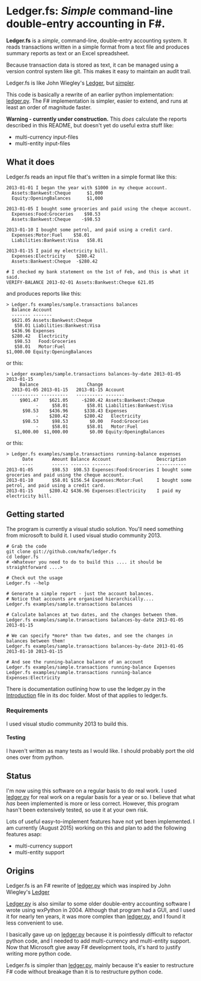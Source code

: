 # Ledger.fs: _Simple_ command-line double-entry accounting in F#.

**Ledger.fs** is a _simple_, command-line, double-entry accounting
system. It reads transactions written in a simple format from a text
file and produces summary reports as text or an Excel spreadsheet.

Because transaction data is stored as text, it can be managed
using a version control system like git. This makes it easy
to maintain an audit trail.

Ledger.fs is like John Wiegley's
[Ledger](http://www.ledger-cli.org/), but [simpler](https://github.com/mafm/ledger.py/blob/master/doc/Ledger.md).

This code is basically a rewrite of an earlier python implementation:
[ledger.py](https://github.com/mafm/ledger.py/). The F# implementation
is simpler, easier to extend, and runs at least an order of magnitude faster.

**Warning - currently under construction.** This _does_ calculate the
reports described in this README, but doesn't yet do useful extra stuff like:
- multi-currency input-files
- multi-entity input-files

## What it does

Ledger.fs reads an input file that's written in a simple format like this:
```
2013-01-01 I began the year with $1000 in my cheque account.
  Assets:Bankwest:Cheque      $1,000
  Equity:OpeningBalances      $1,000

2013-01-05 I bought some groceries and paid using the cheque account.
  Expenses:Food:Groceries    $98.53
  Assets:Bankwest:Cheque    -$98.53

2013-01-10 I bought some petrol, and paid using a credit card.
  Expenses:Motor:Fuel    $58.01
  Liabilities:Bankwest:Visa   $58.01

2013-01-15 I paid my electricity bill.
  Expenses:Electricity    $280.42
  Assets:Bankwest:Cheque  -$280.42

# I checked my bank statement on the 1st of Feb, and this is what it said.
VERIFY-BALANCE 2013-02-01 Assets:Bankwest:Cheque 621.05
```
and produces reports like this:
```
> Ledger.fs examples/sample.transactions balances
  Balance Account
  ------- -------
  $621.05 Assets:Bankwest:Cheque
   $58.01 Liabilities:Bankwest:Visa
  $436.96 Expenses
  $280.42   Electricity
   $98.53   Food:Groceries
   $58.01   Motor:Fuel
$1,000.00 Equity:OpeningBalances
```
or this:
```
> Ledger examples/sample.transactions balances-by-date 2013-01-05 2013-01-15
     Balance                  Change
  2013-01-05 2013-01-15   2013-01-15 Account
  ---------- ----------   ---------- -------
     $901.47    $621.05     -$280.42 Assets:Bankwest:Cheque
           -     $58.01       $58.01 Liabilities:Bankwest:Visa
      $98.53    $436.96      $338.43 Expenses
           -    $280.42      $280.42   Electricity
      $98.53     $98.53        $0.00   Food:Groceries
           -     $58.01       $58.01   Motor:Fuel
   $1,000.00  $1,000.00        $0.00 Equity:OpeningBalances
```
or this:
```
> Ledger.fs examples/sample.transactions running-balance expenses
      Date       Amount Balance Account                 Description
      ----       ------ ------- -------                 -----------
2013-01-05       $98.53  $98.53 Expenses:Food:Groceries I bought some groceries and paid using the cheque account.
2013-01-10       $58.01 $156.54 Expenses:Motor:Fuel     I bought some petrol, and paid using a credit card.
2013-01-15      $280.42 $436.96 Expenses:Electricity    I paid my electricity bill.
```
## Getting started
The program is currently a visual studio solution. You'll need something from microsoft to build it.
I used visual studio community 2013.
```
# Grab the code
git clone git://github.com/mafm/ledger.fs
cd ledger.fs
# <Whatever you need to do to build this .... it should be straightforward ....>

# Check out the usage
Ledger.fs --help

# Generate a simple report - just the account balances.
# Notice that accounts are organised hierarchically....
Ledger.fs examples/sample.transactions balances

# Calculate balances at two dates, and the changes between them.
Ledger.fs examples/sample.transactions balances-by-date 2013-01-05 2013-01-15

# We can specify *more* than two dates, and see the changes in balances between them!
Ledger.fs examples/sample.transactions balances-by-date 2013-01-05 2013-01-10 2013-01-15

# And see the running-balance balance of an account
Ledger.fs examples/sample.transactions running-balance Expenses
Ledger.fs examples/sample.transactions running-balance Expenses:Electricity
```

There is documentation outlining how to use the ledger.py in the
[Introduction](https://github.com/mafm/ledger.py/blob/master/doc/Introduction.md)
file in its doc folder. Most of that applies to ledger.fs.

### Requirements

I used visual studio community 2013 to build this.

#### Testing

I haven't written as many tests as I would like. I should probably
port the old ones over from python.

## Status

I'm now using this software on a regular basis to do real work. I used
[ledger.py](https://github.com/mafm/ledger.py/) for real work on a
regular basis for a year or so. I believe that what _has_ been
implemented is more or less correct. However, this program hasn't been
extensively tested, so use it at your own risk.

Lots of useful easy-to-implement features have not yet been
implemented. I am currently (August 2015) working on this and
plan to add the following features asap:
- multi-currency support
- multi-entity support

## Origins

Ledger.fs is an F# rewrite of
[ledger.py](https://github.com/mafm/ledger.py/) which was inspired by John Wiegley's
[Ledger](http://www.ledger-cli.org/)

[Ledger.py](https://github.com/mafm/ledger.py/) is also similar to
some older double-entry accounting software I wrote using wxPython in
2004. Although that program had a GUI, and I used it for nearly ten
years, it was more complex than
[ledger.py](https://github.com/mafm/ledger.py/), and I found it less
convenient to use.

I basically gave up on [ledger.py](https://github.com/mafm/ledger.py/)
because it is pointlessly difficult to refactor python code, and I
needed to add multi-currency and multi-entity support. Now that
Microsoft give away F# development tools, it's hard to justify writing
more python code.

Ledger.fs is simpler than
[ledger.py](https://github.com/mafm/ledger.py/), mainly because it's
easier to restructure F# code without breakage than it is to
restructure python code.
